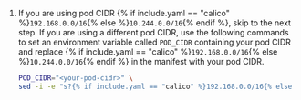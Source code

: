 1. If you are using pod CIDR {% if include.yaml == "calico" %}`192.168.0.0/16`{% else %}`10.244.0.0/16`{% endif %}, skip to the next step. If you
   are using a different pod CIDR, use the following commands to set an environment
   variable called `POD_CIDR` containing your pod CIDR and
   replace {% if include.yaml == "calico" %}`192.168.0.0/16`{% else %}`10.244.0.0/16`{% endif %} in the manifest with your pod CIDR.

   ```bash
   POD_CIDR="<your-pod-cidr>" \
   sed -i -e "s?{% if include.yaml == "calico" %}192.168.0.0/16{% else %}10.244.0.0/16{% endif %}?$POD_CIDR?g" {{include.yaml}}.yaml
   ```
